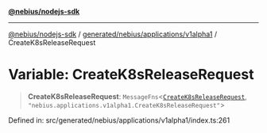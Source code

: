 [**@nebius/nodejs-sdk**](../../../../../README.md)

***

[@nebius/nodejs-sdk](../../../../../README.md) / [generated/nebius/applications/v1alpha1](../README.md) / CreateK8sReleaseRequest

# Variable: CreateK8sReleaseRequest

> **CreateK8sReleaseRequest**: `MessageFns`\<[`CreateK8sReleaseRequest`](../interfaces/CreateK8sReleaseRequest.md), `"nebius.applications.v1alpha1.CreateK8sReleaseRequest"`\>

Defined in: src/generated/nebius/applications/v1alpha1/index.ts:261
